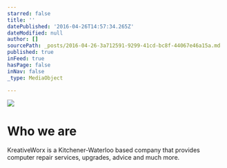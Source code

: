 ```yaml
---
starred: false
title: ''
datePublished: '2016-04-26T14:57:34.265Z'
dateModified: null
author: []
sourcePath: _posts/2016-04-26-3a712591-9299-41cd-bc8f-44067e46a15a.md
published: true
inFeed: true
hasPage: false
inNav: false
_type: MediaObject

---
```

![](https://the-grid-user-content.s3-us-west-2.amazonaws.com/c18c9d73-75fe-4120-aec3-bc968001449a.jpg)

# Who we are

KreativeWorx is a Kitchener-Waterloo based company that provides computer repair services, upgrades, advice and much more.